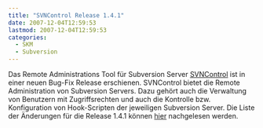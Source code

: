 ```yaml
---
title: "SVNControl Release 1.4.1"
date: 2007-12-04T12:59:53
lastmod: 2007-12-04T12:59:53
categories:
  - SKM
  - Subversion
---
```

Das Remote Administrations Tool für Subversion Server <a href="http://svncontrol.tigris.org"  title="SVNControl">SVNControl</a> ist in einer neuen Bug-Fix Release erschienen. SVNControl bietet die Remote Administration von Subversion Servers. Dazu gehört auch die Verwaltung von Benutzern mit Zugriffsrechten und auch die Kontrolle bzw. Konfiguration von Hook-Scripten der jeweiligen Subversion Server. Die Liste der Änderungen für die Release 1.4.1 können <a href="http://www.sse.uni-hildesheim.de/SVNControl/1.4.1/README.txt"  title="ChangeLog">hier</a> nachgelesen werden.
